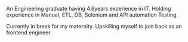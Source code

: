 An Engineering graduate having 4.6years experience in IT. Holding experience in Manual, ETL, DB, Selenium and API automation Testing. 

Currently in break for my maternity. Upskilling myself to join back as an frontend engineer. 
 